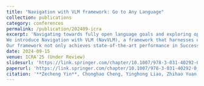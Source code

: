 ```yaml
---
title: "Navigation with VLM framework: Go to Any Language"
collection: publications
category: conferences
permalink: /publication/202409-icra
excerpt: 'Navigating towards fully open language goals and exploring open scenes in a manner akin to human exploration have always posed significant challenges. Recently, Vision Large Language Models (VLMs) have demonstrated remarkable capabilities in reasoning with both language and visual data. While many works have focused on leveraging VLMs for navigation in open scenes and with open vocabularies, these efforts often fall short of fully utilizing the potential of VLMs or require substantial computational resources.
We introduce Navigation with VLM (NavVLM), a framework that harnesses equipment-level VLMs to enable agents to navigate towards any language goal specific or non-specific in open scenes, emulating human exploration behaviors without any prior training. The agent leverages the VLM as its cognitive core to perceive environmental information based on any language goal and constantly provides exploration guidance during navigation until it reaches the target location or area.
Our framework not only achieves state-of-the-art performance in Success Rate (SR) and Success weighted by Path Length (SPL) in traditional specific goal settings but also extends the navigation capabilities to any open-set language goal. We evaluate NavVLM in richly detailed environments from the Matterport 3D (MP3D), Habitat Matterport 3D (HM3D), and Gibson datasets within the Habitat simulator. With  the power of VLMs, navigation has entered a new era.'
date: 2024-09-15
venue: ICRA'25 (Under Review)
slidesurl: 'https://link.springer.com/chapter/10.1007/978-3-031-40292-0_5'
paperurl: 'https://link.springer.com/chapter/10.1007/978-3-031-40292-0_5'
citation: '**Zecheng Yin**, Chonghao Cheng, Yinghong Liao, Zhihao Yuan, Shuguang Cui, Zhen Li. , Navigation with VLM framework: Go to Any Language, ICRA'25 (Under review)'
---
```

